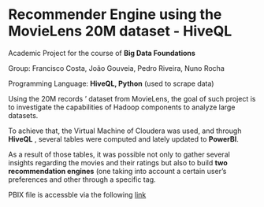 # Recommender Engine using the MovieLens 20M dataset - HiveQL

Academic Project for the course of **Big Data Foundations**

Group: Francisco Costa, João Gouveia, Pedro Riveira, Nuno Rocha

Programming Language: **HiveQL, Python** (used to scrape data)

Using the 20M records ’ dataset from MovieLens, the goal of such project is to investigate the capabilities of Hadoop components to analyze large datasets.

To achieve that, the Virtual Machine of Cloudera was used, and through **HiveQL** , several tables were computed and lately updated to **PowerBI**.

As a result of those tables, it was possible not only to gather several insights regarding the movies and their ratings but also to build **two recommendation engines** (one taking into account a certain user’s preferences and other through a specific tag.

PBIX file is accessble via the following [link](https://app.powerbi.com/view?r=eyJrIjoiYjFhYzViODYtMmU5My00OTYzLWJjM2MtNTk3N2UwMmQ5NWZhIiwidCI6ImU0YmQ2OWZmLWU2ZjctNGMyZS1iMjQ3LTQxYjU0YmEyNDkwZSIsImMiOjh9)
